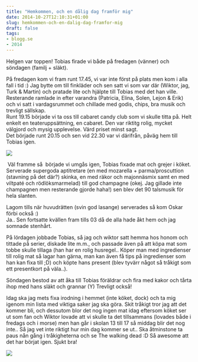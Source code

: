 ```yaml
---
title: "Hemkommen, och en dålig dag framför mig"
date: 2014-10-27T12:10:31+01:00
slug: hemkommen-och-en-dalig-dag-framfor-mig
draft: false
tags:
- blogg.se
- 2014
---
```

Helgen var toppen! Tobias firade vi både på fredagen (vänner) och söndagen (familj + släkt).

På fredagen kom vi fram runt 17.45, vi var inte först på plats men kom i alla fall i tid :) Jag bytte om till finkläder och sen satt vi som var där (Wiktor, jag, Turk & Martin) och pratade lite och hjälpte till Tobias med det han ville. Resterande ramlade in efter varandra (Patricia, Elina, Solen, Lejon & Erik) och vi satt i vardagsrummet och chillade med godis, chips, bra musik och trevligt sällskap.  
Runt 19.15 började vi ta oss till cabaret candy club som vi skulle titta på. Helt enkelt en teateruppsättning, en cabaret. Den var riktitg rolig, mycket välgjord och mysig upplevelse. Värd priset minst sagt.  
Det började runt 20.15 och sen vid 22.30 var vi därifrån, påväg hem till Tobias igen.

![](/assets/images/blogg.se/tobb26_544e26292a6b225141258f8c.jpg)

  
 Väl framme så  började vi umgås igen, Tobias fixade mat och grejer i köket. Serverade supergoda aptitretare (en med mozarella + parma/proscuttion (stavning på det där?) skinka, en med räkor och majonnäsmix samt en med viltpaté och rödlöksmarmelad) till god champagne (okej. Jag gillade inte champagnen men resterande gjorde haha!) sen blev det 90 talsmusik för hela slanten.

Lagom tills när huvudrätten (svin god lasange) serverades så kom Oskar förbi också :)  
Ja.. Sen fortsatte kvällen fram tills 03 då de alla hade åkt hem och jag somnade stenhårt.

På lördagen jobbade Tobias, så jag och wiktor satt hemma hos honom och tittade på serier, diskade lite m.m., och passade även på att köpa mat som tobbe skulle tillaga (han har en rolig husregel.. Köper man med ingredienser till rolig mat så lagar han gärna, man kan även få tips på ingredienser som han kan fixa till ;D) och köpte hans present (blev tyvärr något så tråkigt som ett presentkort på väla..).  
  
Söndagen bestod av att åka till Tobias föräldrar och fira med kakor och tårta ihop med hans släkt och grannar (Y) Trevligt också!

  
Idag ska jag mets fixa irodning i hemmet (inte köket, dock) och ta mig igenom min lista med viktiga saker jag ska göra. Skit tråkigt tror jag att det kommer bli, och dessutom blor det nog ingen mat idag eftersom köket ser ut som fan och Wiktor lovade att vi skulle ta det tillsammans (lovades både i fredags och i morse) men han går i skolan 13 till 17 så middag blir det nog inte.. Så jag vet inte riktigt hur min dag kommer se ut.. Ska åtminstone ta paus nån gång i tråkigheterna och se The walking dead :D Så awesome att det har börjat igen. Sjukt bra!

![](/assets/images/blogg.se/twd_544e2812ddf2b3300f32b0a4.jpg)